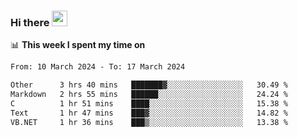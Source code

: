 ### Hi there <a href="https://www.gautamkrishnar.com/"><img src="https://media.giphy.com/media/hvRJCLFzcasrR4ia7z/giphy.gif" width="25px"></a>

📊 **This week I spent my time on**

<!--START_SECTION:waka-->

```txt
From: 10 March 2024 - To: 17 March 2024

Other      3 hrs 40 mins   ███████▓░░░░░░░░░░░░░░░░░   30.49 %
Markdown   2 hrs 55 mins   ██████░░░░░░░░░░░░░░░░░░░   24.24 %
C          1 hr 51 mins    ████░░░░░░░░░░░░░░░░░░░░░   15.38 %
Text       1 hr 47 mins    ███▓░░░░░░░░░░░░░░░░░░░░░   14.82 %
VB.NET     1 hr 36 mins    ███▒░░░░░░░░░░░░░░░░░░░░░   13.38 %
```

<!--END_SECTION:waka-->

